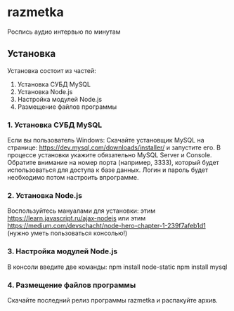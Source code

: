 # razmetka
Роспись аудио интервью по минутам 

## Установка 
Установка состоит из частей:
1. Установка СУБД MySQL
2. Установка Node.js
3. Настройка модулей Node.js
4. Размещение файлов программы

### 1. Установка СУБД MySQL
Если вы пользователь Windows:
Скачайте установщик MySQL на странице:
https://dev.mysql.com/downloads/installer/
и запустите его.
В процессе установки укажите обязательно MySQL Server и Console. 
Обратите внимание на номер порта (например, 3333), который будет использоваться для доступа к базе данных. 
Логин и пароль будет необходимо потом настроить впрограмме.

### 2. Установка Node.js
Воспользуйтесь мануалами для установки:
этим https://learn.javascript.ru/ajax-nodejs
или этим
https://medium.com/devschacht/node-hero-chapter-1-239f7afeb1d1
(нужно уметь пользоваться консолью!)

### 3. Настройка модулей Node.js
В консоли введите две команды:
npm install node-static
npm install mysql

### 4. Размещение файлов программы
Скачайте последний релиз программы razmetka и распакуйте архив.
